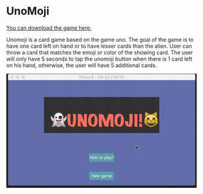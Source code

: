 # UnoMoji

[You can download the game here.](https://itunes.apple.com/WebObjects/MZStore.woa/wa/viewSoftware?id=1123556503&mt=8)

<p>Unomoji is a card game based on the game uno. The goal of the game is to have one card left on hand or to have lesser cards than the alien. User can throw a card that matches the emoji or color of the showing card. The user will only have 5 seconds to tap the unomoji button when there is 1 card left on his hand, otherwise, the user will have 5 additional cards.</p>

![Alt text](https://github.com/hellodianne/unomoji/blob/master/unomoji.gif)